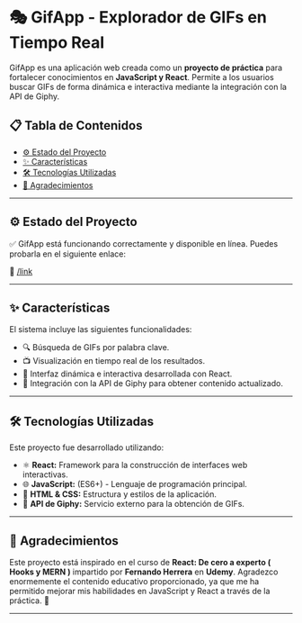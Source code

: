 # 🎭 **GifApp** - Explorador de GIFs en Tiempo Real

GifApp es una aplicación web creada como un **proyecto de práctica** para fortalecer conocimientos en **JavaScript y React**. Permite a los usuarios buscar GIFs de forma dinámica e interactiva mediante la integración con la API de Giphy.

## 📋 Tabla de Contenidos

- [⚙️ Estado del Proyecto](#️-estado-del-proyecto)
- [✨ Características](#-características)
- [🛠️ Tecnologías Utilizadas](#️-tecnologías-utilizadas)
- [🙏 Agradecimientos](#-instalación)

---

## ⚙️ Estado del Proyecto

✅ GifApp está funcionando correctamente y disponible en línea. Puedes probarla en el siguiente enlace:

🔗 [/link](https://gifpy-app.netlify.app/)

---

## ✨ Características

El sistema incluye las siguientes funcionalidades:
- 🔍 Búsqueda de GIFs por palabra clave.
- 📺 Visualización en tiempo real de los resultados.
- 🔄 Interfaz dinámica e interactiva desarrollada con React.
- 🔗 Integración con la API de Giphy para obtener contenido actualizado.

---

## 🛠️ Tecnologías Utilizadas

Este proyecto fue desarrollado utilizando:

- ⚛️ **React:** Framework para la construcción de interfaces web interactivas.
- 🌐 **JavaScript:** (ES6+) - Lenguaje de programación principal.
- 🎨 **HTML & CSS:** Estructura y estilos de la aplicación.
- 🔌 **API de Giphy:** Servicio externo para la obtención de GIFs.

---

## 🙏 Agradecimientos

Este proyecto está inspirado en el curso de **React: De cero a experto ( Hooks y MERN )** impartido por **Fernando Herrera** en **Udemy**.
Agradezco enormemente el contenido educativo proporcionado, ya que me ha permitido mejorar mis habilidades en JavaScript y React a través de la práctica. 🚀

---

